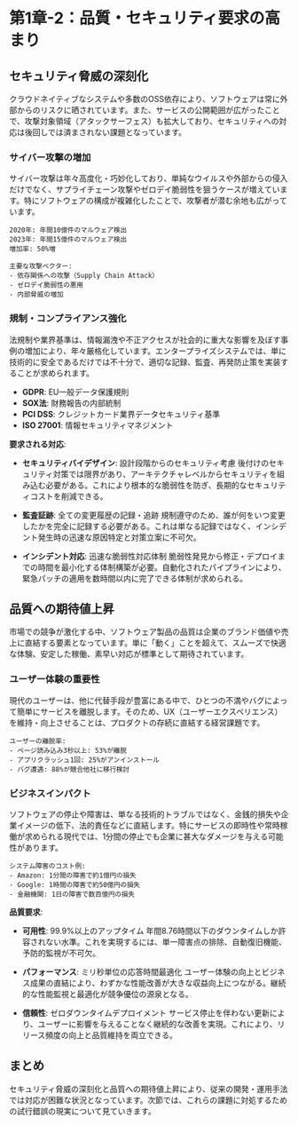 # 第1章-2：品質・セキュリティ要求の高まり

## セキュリティ脅威の深刻化

クラウドネイティブなシステムや多数のOSS依存により、ソフトウェアは常に外部からのリスクに晒されています。また、サービスの公開範囲が広がったことで、攻撃対象領域（アタックサーフェス）も拡大しており、セキュリティへの対応は後回しでは済まされない課題となっています。

### サイバー攻撃の増加

サイバー攻撃は年々高度化・巧妙化しており、単純なウイルスや外部からの侵入だけでなく、サプライチェーン攻撃やゼロデイ脆弱性を狙うケースが増えています。特にソフトウェアの構成が複雑化したことで、攻撃者が潜む余地も広がっています。

```
2020年: 年間10億件のマルウェア検出
2023年: 年間15億件のマルウェア検出
増加率: 50%増

主要な攻撃ベクター:
- 依存関係への攻撃（Supply Chain Attack）
- ゼロデイ脆弱性の悪用
- 内部脅威の増加
```

### 規制・コンプライアンス強化

法規制や業界基準は、情報漏洩や不正アクセスが社会的に重大な影響を及ぼす事例の増加により、年々厳格化しています。エンタープライズシステムでは、単に技術的に安全であるだけでは不十分で、適切な記録、監査、再発防止策を実装することが求められます。

* **GDPR**: EU一般データ保護規則
* **SOX法**: 財務報告の内部統制
* **PCI DSS**: クレジットカード業界データセキュリティ基準
* **ISO 27001**: 情報セキュリティマネジメント

**要求される対応**:

* **セキュリティバイデザイン**: 設計段階からのセキュリティ考慮
  後付けのセキュリティ対策では限界があり、アーキテクチャレベルからセキュリティを組み込む必要がある。これにより根本的な脆弱性を防ぎ、長期的なセキュリティコストを削減できる。

* **監査証跡**: 全ての変更履歴の記録・追跡
  規制遵守のため、誰が何をいつ変更したかを完全に記録する必要がある。これは単なる記録ではなく、インシデント発生時の迅速な原因特定と対策立案に不可欠。

* **インシデント対応**: 迅速な脆弱性対応体制
  脆弱性発見から修正・デプロイまでの時間を最小化する体制構築が必要。自動化されたパイプラインにより、緊急パッチの適用を数時間以内に完了できる体制が求められる。

## 品質への期待値上昇

市場での競争が激化する中、ソフトウェア製品の品質は企業のブランド価値や売上に直結する要素となっています。単に「動く」ことを超えて、スムーズで快適な体験、安定した稼働、素早い対応が標準として期待されています。

### ユーザー体験の重要性

現代のユーザーは、他に代替手段が豊富にある中で、ひとつの不満やバグによって簡単にサービスを離脱します。そのため、UX（ユーザーエクスペリエンス）を維持・向上させることは、プロダクトの存続に直結する経営課題です。

```
ユーザーの離脱率:
- ページ読み込み3秒以上: 53%が離脱
- アプリクラッシュ1回: 25%がアンインストール
- バグ遭遇: 88%が競合他社に移行検討
```

### ビジネスインパクト

ソフトウェアの停止や障害は、単なる技術的トラブルではなく、金銭的損失や企業イメージの低下、法的責任などに直結します。特にサービスの即時性や常時稼働が求められる現代では、1分間の停止でも企業に甚大なダメージを与える可能性があります。

```
システム障害のコスト例:
- Amazon: 1分間の障害で約1億円の損失
- Google: 1時間の障害で約50億円の損失
- 金融機関: 1日の障害で数百億円の損失
```

**品質要求**:

* **可用性**: 99.9%以上のアップタイム
  年間8.76時間以下のダウンタイムしか許容されない水準。これを実現するには、単一障害点の排除、自動復旧機能、予防的監視が不可欠。

* **パフォーマンス**: ミリ秒単位の応答時間最適化
  ユーザー体験の向上とビジネス成果の直結により、わずかな性能改善が大きな収益向上につながる。継続的な性能監視と最適化が競争優位の源泉となる。

* **信頼性**: ゼロダウンタイムデプロイメント
  サービス停止を伴わない更新により、ユーザーに影響を与えることなく継続的な改善を実現。これにより、リリース頻度の向上と品質維持を両立できる。

## まとめ

セキュリティ脅威の深刻化と品質への期待値上昇により、従来の開発・運用手法では対応が困難な状況となっています。次節では、これらの課題に対処するための試行錯誤の現実について見ていきます。
